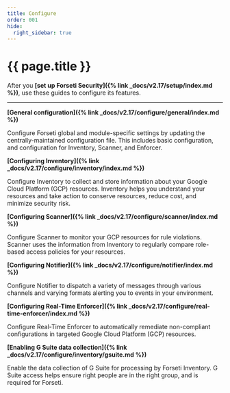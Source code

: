 ```yaml
---
title: Configure
order: 001
hide:
  right_sidebar: true
---
```


# {{ page.title }}

After you **[set up Forseti Security]({% link _docs/v2.17/setup/index.md %})**,
use these guides to configure its features.

---

**[General configuration]({% link _docs/v2.17/configure/general/index.md %})**

Configure Forseti global and module-specific settings by updating the centrally-maintained
configuration file. This includes basic configuration, and configuration for Inventory, Scanner,
and Enforcer.

**[Configuring Inventory]({% link _docs/v2.17/configure/inventory/index.md %})**

Configure Inventory to collect and store information about your Google Cloud Platform (GCP) resources.
Inventory helps you understand your resources and take action to conserve resources, reduce cost, and
minimize security risk.

**[Configuring Scanner]({% link _docs/v2.17/configure/scanner/index.md %})**

Configure Scanner to monitor your GCP resources for rule violations. Scanner uses the information
from Inventory to regularly compare role-based access policies for your resources.

**[Configuring Notifier]({% link _docs/v2.17/configure/notifier/index.md %})**

Configure Notifier to dispatch a variety of messages through various channels and varying formats
alerting you to events in your environment.

**[Configuring Real-Time Enforcer]({% link _docs/v2.17/configure/real-time-enforcer/index.md %})**

Configure Real-Time Enforcer to automatically remediate non-compliant configurations in targeted 
Google Cloud Platform (GCP) resources.

**[Enabling G Suite data collection]({% link _docs/v2.17/configure/inventory/gsuite.md %})**

Enable the data collection of G Suite for processing by Forseti Inventory. G Suite access helps
ensure right people are in the right group, and is required for Forseti.
